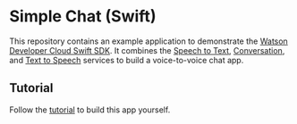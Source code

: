 # Simple Chat (Swift)

This repository contains an example application to demonstrate the [Watson Developer Cloud Swift SDK](https://github.com/watson-developer-cloud/swift-sdk). It combines the [Speech to Text](https://www.ibm.com/watson/developercloud/speech-to-text.html), [Conversation](https://www.ibm.com/watson/developercloud/conversation.html), and [Text to Speech](https://www.ibm.com/watson/developercloud/text-to-speech.html) services to build a voice-to-voice chat app.

## Tutorial

Follow the [tutorial](tutorial.md) to build this app yourself.